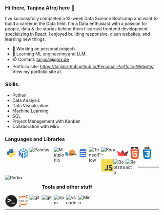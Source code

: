### Hi there, Tanjina Afroj here 👋
I've successfully completed a 12-week Data Science Bootcamp and want to build a career in the Data field.
I'm a Data enthusiast with a passion for people, data & the stories behind them
I learned frontend development specializing in React.
I enjoyed building responsive, clean websites, and learning new things.
- :telescope: Working on personal projects
- :seedling: Learning ML engineering and LLM.
- :mailbox: Contact: tanjina@gmx.de
- Portfolio site: https://tanjina-hub.github.io/Personal-Portfolio-Website/
View my portfolio site at <a target="_blank"> </a>

### Skills:

- Python
- Data Analysis
- Data Visualization
- Machine Learning
- SQL
- Project Management with Kanban
- Collaboration with Miro
  
### Languages and Libraries

<img align="left" alt="Python" width="40px" src="https://github.com/github/explore/raw/main/topics/python/python.png" />
<img align="left" alt="NumPy" width="40px" src="https://github.com/github/explore/raw/main/topics/numpy/numpy.png" />
<img align="left" alt="Pandas" width="80px" src="https://upload.wikimedia.org/wikipedia/commons/thumb/e/ed/Pandas_logo.svg/1024px-Pandas_logo.svg.png" />
<img align="left" alt="Matplotlib" width="35px" src="https://upload.wikimedia.org/wikipedia/commons/thumb/0/01/Created_with_Matplotlib-logo.svg/512px-Created_with_Matplotlib-logo.svg.png" />
<img align="left" alt="Scikit-Learn" width="40px" src="https://github.com/github/explore/raw/main/topics/scikit-learn/scikit-learn.png" />
<img align="left" alt="SQL" width="40px" src="https://github.com/github/explore/raw/main/topics/sql/sql.png" />
<img align="left" alt="TensorFlow" width="40px" src="https://upload.wikimedia.org/wikipedia/commons/thumb/1/11/TensorFlowLogo.svg/2560px-TensorFlowLogo.svg.png" />
<img align="left" alt="Keras" height="25px" width="50px" src="https://keras.io/img/logo.png" />
<img align="left" alt="Streamlit" width="40px" src="https://github.com/github/explore/raw/main/topics/streamlit/streamlit.png" />
<img align="left" alt="HTML5" width="40px" src="https://raw.githubusercontent.com/github/explore/80688e429a7d4ef2fca1e82350fe8e3517d3494d/topics/html/html.png" />
<img align="left" alt="CSS3" width="40px" src="https://raw.githubusercontent.com/github/explore/80688e429a7d4ef2fca1e82350fe8e3517d3494d/topics/css/css.png" />
<img align="left" alt="JS" width="40px" src="https://raw.githubusercontent.com/github/explore/80688e429a7d4ef2fca1e82350fe8e3517d3494d/topics/javascript/javascript.png" />
<img align="left" alt="Bootstrap" width="40px" src="https://www.vectorlogo.zone/logos/getbootstrap/getbootstrap-icon.svg" />
<img align="left" alt="React" width="40px" src="https://www.vectorlogo.zone/logos/reactjs/reactjs-icon.svg" />
<img align="left" alt="Redux"  src="https://raw.githubusercontent.com/prplx/svg-logos/master/svg/redux.svg" height="50" width="120"/>
<br />
<br />
<br />
<hr />
<br />

### Tools and other stuff
<img align="left" alt="Terminal" width="40" src="https://raw.githubusercontent.com/github/explore/80688e429a7d4ef2fca1e82350fe8e3517d3494d/topics/terminal/terminal.png" />
<img align="left" alt="jupyter notebook" height="40" src="https://raw.githubusercontent.com/github/explore/80688e429a7d4ef2fca1e82350fe8e3517d3494d/topics/jupyter-notebook/jupyter-notebook.png">
<img align="left" alt="git" width="40px" src="https://www.vectorlogo.zone/logos/git-scm/git-scm-icon.svg" />
<img align="left" alt="git" width="40px" src="https://www.vectorlogo.zone/logos/github/github-icon.svg" />
<img align="left" alt="npm" width="40px" src="https://www.vectorlogo.zone/logos/npmjs/npmjs-icon.svg" />
<img align="left" alt="vs code" width="40px" src="https://www.vectorlogo.zone/logos/visualstudio_code/visualstudio_code-icon.svg" />
<img align="left" alt="Miro" width="40" src="https://miro.com/favicon.ico" />
<br />
<br />
<hr />
